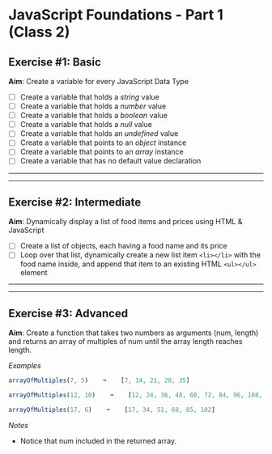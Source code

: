 # JavaScript Foundations - Part 1 (Class 2)

## Exercise #1: Basic

**Aim**: Create a variable for every JavaScript Data Type

- [ ] Create a variable that holds a _string_ value
- [ ] Create a variable that holds a _number_ value
- [ ] Create a variable that holds a _boolean_ value
- [ ] Create a variable that holds a _null_ value
- [ ] Create a variable that holds an _undefined_ value
- [ ] Create a variable that points to an _object_ instance
- [ ] Create a variable that points to an _array_ instance
- [ ] Create a variable that has no default value declaration

---

---

## Exercise #2: Intermediate

**Aim**: Dynamically display a list of food items and prices using HTML & JavaScript

- [ ] Create a list of objects, each having a food name and its price
- [ ] Loop over that list, dynamically create a new list item `<li></li>` with the food name inside, and append that item to an existing HTML `<ul></ul>` element

---

---

## Exercise #3: Advanced

**Aim**: Create a function that takes two numbers as arguments (num, length) and returns an array of multiples of num until the array length reaches length.

_Examples_

```js
arrayOfMultiples(7, 5)    ➞    [7, 14, 21, 28, 35]

arrayOfMultiples(12, 10)    ➞    [12, 24, 36, 48, 60, 72, 84, 96, 108, 120]

arrayOfMultiples(17, 6)    ➞    [17, 34, 51, 68, 85, 102]
```

_Notes_

- Notice that num included in the returned array.
